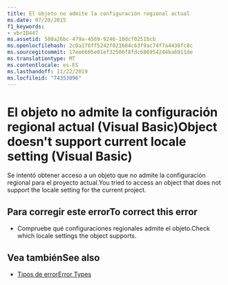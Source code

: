 ```yaml
---
title: El objeto no admite la configuración regional actual
ms.date: 07/20/2015
f1_keywords:
- vbrID447
ms.assetid: 580a26bc-479a-4569-9246-10dcf0251bcb
ms.openlocfilehash: 2c0a178ff5242f021684c63f9ac74f7a4438fc8c
ms.sourcegitcommit: 17ee6605e01ef32506f8fdc686954244ba6911de
ms.translationtype: MT
ms.contentlocale: es-ES
ms.lasthandoff: 11/22/2019
ms.locfileid: "74353896"
---
```

# <a name="object-doesnt-support-current-locale-setting-visual-basic"></a><span data-ttu-id="e904f-102">El objeto no admite la configuración regional actual (Visual Basic)</span><span class="sxs-lookup"><span data-stu-id="e904f-102">Object doesn't support current locale setting (Visual Basic)</span></span>
<span data-ttu-id="e904f-103">Se intentó obtener acceso a un objeto que no admite la configuración regional para el proyecto actual.</span><span class="sxs-lookup"><span data-stu-id="e904f-103">You tried to access an object that does not support the locale setting for the current project.</span></span>  
  
## <a name="to-correct-this-error"></a><span data-ttu-id="e904f-104">Para corregir este error</span><span class="sxs-lookup"><span data-stu-id="e904f-104">To correct this error</span></span>  
  
- <span data-ttu-id="e904f-105">Compruebe qué configuraciones regionales admite el objeto.</span><span class="sxs-lookup"><span data-stu-id="e904f-105">Check which locale settings the object supports.</span></span>  
  
## <a name="see-also"></a><span data-ttu-id="e904f-106">Vea también</span><span class="sxs-lookup"><span data-stu-id="e904f-106">See also</span></span>

- [<span data-ttu-id="e904f-107">Tipos de error</span><span class="sxs-lookup"><span data-stu-id="e904f-107">Error Types</span></span>](../../visual-basic/programming-guide/language-features/error-types.md)
